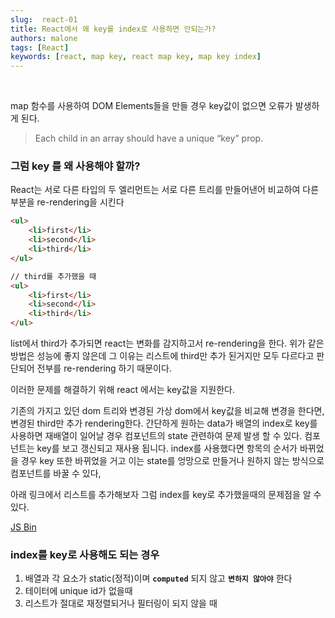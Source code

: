 ```yaml
---
slug:  react-01
title: React에서 왜 key를 index로 사용하면 안되는가?
authors: malone
tags: [React]
keywords: [react, map key, react map key, map key index]
---
```

<br/>

map 함수를 사용하여 DOM Elements들을 만들 경우 key값이 없으면 오류가 발생하게 된다.

> Each child in an array should have a unique “key” prop.
> 

### 그럼 key 를 왜 사용해야 할까?

React는 서로 다른 타입의 두 엘리먼트는 서로 다른 트리를 만들어낸어 비교하여 다른 부분을 re-rendering을 시킨다

```html
<ul>
	<li>first</li>
	<li>second</li>
	<li>third</li>
</ul>

// third를 추가했을 때
<ul>
	<li>first</li>
	<li>second</li>
	<li>third</li>
</ul>
```

list에서 third가 추가되면 react는 변화를 감지하고서 re-rendering을 한다. 위가 같은 방법은 성능에 좋지 않은데 그 이유는 리스트에 third만 추가 된거지만 모두 다르다고 판단되어 전부를 re-rendering 하기 때문이다.  

이러한 문제를 해결하기 위해 react 에서는 key값을 지원한다.

기존의 가지고 있던 dom 트리와 변경된 가상 dom에서 key값을 비교해 변경을 한다면, 변경된 third만 추가 rendering한다. 간단하게 원하는 data가  배열의 index로 key를 사용하면 재배열이 일어날 경우 컴포넌트의 state 관련하여 문제 발생 할 수 있다. 컴포넌트는 key를 보고 갱신되고 재사용 됩니다. index를 사용했다면 항목의 순서가 바뀌었을 경우 key 또한 바뀌었을 거고 이는 state를 엉망으로 만들거나 원하지 않는 방식으로 컴포넌트를 바꿀 수 있다, 

아래 링크에서 리스트를 추가해보자 그럼 index를 key로 추가했을때의 문제점을 알 수 있다.

[JS Bin](https://jsbin.com/wohima/edit?output)

### index를 key로 사용해도 되는 경우

1. 배열과 각 요소가 static(정적)이며 **`computed`** 되지 않고 **`변하지 않아야`** 한다
2. 테이터에 unique id가 없을때
3. 리스트가 절대로 재정렬되거나 필터링이 되지 않을 때